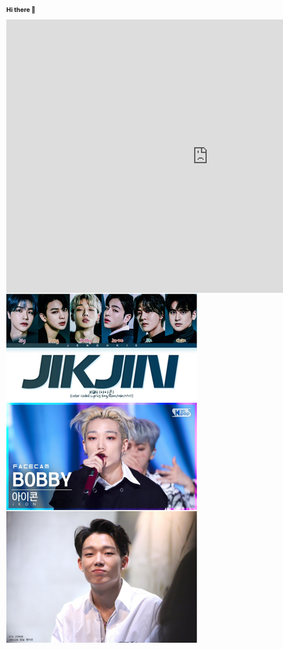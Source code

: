 ### Hi there 👋

<div align="center">
 
 <iframe width="1065" height="721" src="https://www.youtube.com/embed/j5jf5rWvuKU" title="#김동혁 - [#동댕로그 4] U 뮤직비디오편" frameborder="0" allow="accelerometer; autoplay; clipboard-write; encrypted-media; gyroscope; picture-in-picture; web-share" allowfullscreen></iframe>
   <img src="1.jpg" alt="">
   <img src="2.jpg" alt="">
   <img src="3.jpg" alt="">
 </div>

<!--
**emilywin825/emilywin825** is a ✨ _special_ ✨ repository because its `README.md` (this file) appears on your GitHub profile.

Here are some ideas to get you started:

- 🔭 I’m currently working on ...
- 🌱 I’m currently learning ...
- 👯 I’m looking to collaborate on ...
- 🤔 I’m looking for help with ...
- 💬 Ask me about ...
- 📫 How to reach me: ...
- 😄 Pronouns: ...
- ⚡ Fun fact: ...
-->
